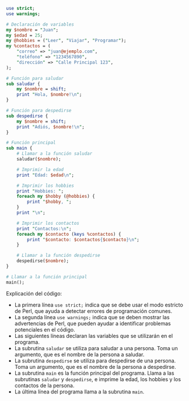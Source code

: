 ```perl
use strict;
use warnings;

# Declaración de variables
my $nombre = "Juan";
my $edad = 25;
my @hobbies = ("Leer", "Viajar", "Programar");
my %contactos = (
    "correo" => "juan@ejemplo.com",
    "teléfono" => "1234567890",
    "dirección" => "Calle Principal 123",
);

# Función para saludar
sub saludar {
    my $nombre = shift;
    print "Hola, $nombre!\n";
}

# Función para despedirse
sub despedirse {
    my $nombre = shift;
    print "Adiós, $nombre!\n";
}

# Función principal
sub main {
    # Llamar a la función saludar
    saludar($nombre);

    # Imprimir la edad
    print "Edad: $edad\n";

    # Imprimir los hobbies
    print "Hobbies: ";
    foreach my $hobby (@hobbies) {
        print "$hobby, ";
    }
    print "\n";

    # Imprimir los contactos
    print "Contactos:\n";
    foreach my $contacto (keys %contactos) {
        print "$contacto: $contactos{$contacto}\n";
    }

    # Llamar a la función despedirse
    despedirse($nombre);
}

# Llamar a la función principal
main();
```

Explicación del código:

* La primera línea `use strict;` indica que se debe usar el modo estricto de Perl, que ayuda a detectar errores de programación comunes.
* La segunda línea `use warnings;` indica que se deben mostrar las advertencias de Perl, que pueden ayudar a identificar problemas potenciales en el código.
* Las siguientes líneas declaran las variables que se utilizarán en el programa.
* La subrutina `saludar` se utiliza para saludar a una persona. Toma un argumento, que es el nombre de la persona a saludar.
* La subrutina `despedirse` se utiliza para despedirse de una persona. Toma un argumento, que es el nombre de la persona a despedirse.
* La subrutina `main` es la función principal del programa. Llama a las subrutinas `saludar` y `despedirse`, e imprime la edad, los hobbies y los contactos de la persona.
* La última línea del programa llama a la subrutina `main`.